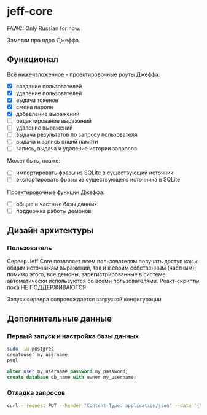 # jeff-core

FAWC: Only Russian for now.

Заметки про ядро Джеффа.

## Функционал

Всё нижеизложенное - проектировочные роуты Джеффа:

- [x] создание пользователей
- [x] удаление пользователей
- [x] выдача токенов
- [x] смена пароля
- [x] добавление выражений
- [ ] редактирование выражений
- [ ] удаление выражений
- [ ] выдача результатов по запросу пользователя
- [ ] выдача и запись опций памяти
- [ ] запись, выдача и удаление истории запросов

Может быть, позже:

- [ ] импортировать фразы из SQLite в существующий источник
- [ ] экспортировать фразы из существующего источника в SQLite

Проектировочные функции Джеффа:

- [ ] общие и частные базы данных
- [ ] поддержка работы демонов

## Дизайн архитектуры

### Пользователь

Сервер Jeff Core позволяет всем пользователям получать доступ как к общим источникам выражений, так и к своим собственным (частным); помимо этого, все демоны, зарегистрированные в системе, автоматически используются со всеми пользователями. Реакт-скрипты пока НЕ ПОДДЕРЖИВАЮТСЯ.

Запуск сервера сопровождается загрузкой конфигурации

## Дополнительные данные

### Первый запуск и настройка базы данных

```bash
sudo -iu postgres
createuser my_username
psql
```

```sql
alter user my_username password my_password;
create database db_name with owner my_username;
```

### Отладка запросов

```bash
curl --request PUT --header "Content-Type: application/json" --data '{"login": "<any_login>", "name": "<any_name>", "phash": "<SHA3_256_hash_into_base64_std>"}' http://127.0.0.1:8000/user
```
